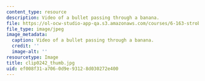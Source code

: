 ```yaml
---
content_type: resource
description: Video of a bullet passing through a banana.
file: https://ol-ocw-studio-app-qa.s3.amazonaws.com/courses/6-163-strobe-project-laboratory-fall-2005/ef008f31a7060d9e93128d030272e400_clip0242_thumb.jpg
file_type: image/jpeg
image_metadata:
  caption: Video of a bullet passing through a banana.
  credit: ''
  image-alt: ''
resourcetype: Image
title: clip0242_thumb.jpg
uid: ef008f31-a706-0d9e-9312-8d030272e400
---
```

